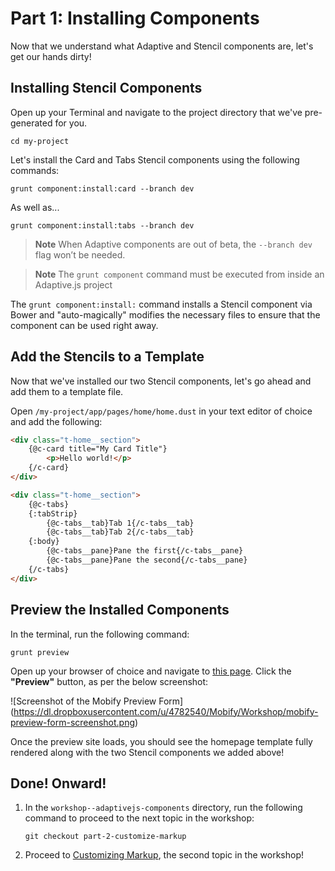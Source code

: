 # Part 1: Installing Components

Now that we understand what Adaptive and Stencil components are, let's get our hands dirty!


## Installing Stencil Components

Open up your Terminal and navigate to the project directory that we've pre-generated for you.

```
cd my-project
```

Let's install the Card and Tabs Stencil components using the following commands:

```
grunt component:install:card --branch dev
```

As well as...

```
grunt component:install:tabs --branch dev
```

> __Note__ When Adaptive components are out of beta, the `--branch dev` flag won’t be needed.

> __Note__ The `grunt component` command must be executed from inside an Adaptive.js project

The `grunt component:install:` command installs a Stencil component via Bower and "auto-magically" modifies the necessary files to ensure that the component can be used right away.


## Add the Stencils to a Template

Now that we've installed our two Stencil components, let's go ahead and add them to a template file.

Open `/my-project/app/pages/home/home.dust` in your text editor of choice and add the following:

```html
<div class="t-home__section">
    {@c-card title="My Card Title"}
        <p>Hello world!</p>
    {/c-card}
</div>

<div class="t-home__section">
    {@c-tabs}
    {:tabStrip}
        {@c-tabs__tab}Tab 1{/c-tabs__tab}
        {@c-tabs__tab}Tab 2{/c-tabs__tab}
    {:body}
        {@c-tabs__pane}Pane the first{/c-tabs__pane}
        {@c-tabs__pane}Pane the second{/c-tabs__pane}
    {/c-tabs}
</div>
```


## Preview the Installed Components

In the terminal, run the following command:

```
grunt preview
```

Open up your browser of choice and navigate to [this page](https://preview.mobify.com/?url=http%3A%2F%2Fwww.merlinspotions.com%2F&site_folder=http%3A%2F%2Flocalhost%3A8080%2Fadaptive.js&disabled=0&domain=&scope=1). Click the **"Preview"** button, as per the below screenshot:

![Screenshot of the Mobify Preview Form]
(https://dl.dropboxusercontent.com/u/4782540/Mobify/Workshop/mobify-preview-form-screenshot.png)

Once the preview site loads, you should see the homepage template fully rendered along with the two Stencil components we added above!


## Done! Onward!

1. In the `workshop--adaptivejs-components` directory, run the following command to proceed to the next topic in the workshop:

    ```
    git checkout part-2-customize-markup
    ```

2. Proceed to [Customizing Markup](https://github.com/mobify/workshop--adaptivejs-components/blob/part-2-customize-markup/README.md), the second topic in the workshop!
